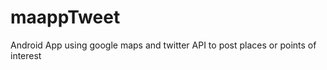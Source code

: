 maappTweet
==========

Android App using google maps and twitter API to post places or points of interest
